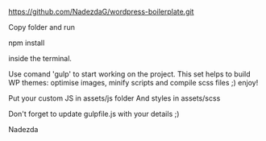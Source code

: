 https://github.com/NadezdaG/wordpress-boilerplate.git

Copy folder and run 

npm install

inside the terminal.

Use comand 'gulp' to start working on the project.
This set helps to build WP themes: optimise images, minify scripts and compile scss files ;) enjoy!

Put your custom JS in assets/js folder
And styles in assets/scss

Don't forget to update gulpfile.js with your details ;)

Nadezda
